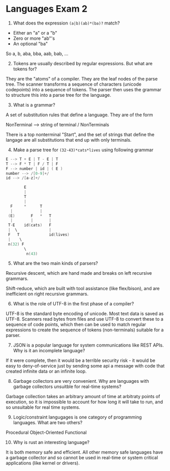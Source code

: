 # Languages Exam 2

1. What does the expression `(a|b)(ab)*(ba)?` match?

* Either an "a" or a "b"
* Zero or more "ab"'s
* An optional "ba"

So a, b, aba, bba, aab, bab, ...

2. Tokens are usually described by regular expressions.  But what are tokens for?

They are the "atoms" of a compiler.  They are the leaf nodes of the parse tree.  The scanner transforms a sequence of characters (unicode codepoints) into a sequence of tokens.  The parser then uses the grammar to structure this into a parse tree for the language.

3. What is a grammar?

A set of substitution rules that define a language.  They are of the form 

NonTerminal --> string of terminal / NonTerminals

There is a top nonterminal "Start", and the set of strings that define the langage are all substitutions that end up with only terminals.

4. Make a parse tree for `(32-43)*cats*lives` using following grammar

```C
E --> T + E | T - E | T
T --> F * T | F / T | F
F --> number | id | ( E )
number --> /[0-9]+/
id --> /[a-z]+/
```

```C
        E
        |
        T
        |
  F     *      T
  |            |
 (E)       F   *   T
  |        |       |
 T-E    id(cats)   F
 |  \              |
 F   T             id(lives)
 |    \
 n(32) F
        \
         n(43)
```

5. What are the two main kinds of parsers?

Recursive descent, which are hand made and breaks on left recursive grammars.

Shift-reduce, which are built with tool assistance (like flex/bison), and are inefficient
on right recursive grammars.

6. What is the role of UTF-8 in the first phase of a compiler?

UTF-8 is the standard byte encoding of unicode.  Most text data is saved as UTF-8.  Scanners read bytes from files and use UTF-8 to convert these to a sequence of code points, which then can be used to match regular expressions to create the sequence of tokens (non-terminals) suitable for a parser.

7. JSON is a popular language for system communications like REST APIs.  Why is it an incomplete language?

If it were complete, then it would be a terrible security risk - it would be easy to deny-of-service just by sending some api a message with code that created infinite data or an infinite loop.

8. Garbage collectors are very convenient.  Why are languages with garbage collectors unsuitble for real-time systems?

Garbage collection takes an arbitrary amount of time at arbitraty points of execution, so it is impossible to account for how long it will take to run, and so unsuitable for real time systems.

9. Logic/constraint langugages is one category of programming languages.  What are two others?

Procedural
Object-Oriented
Functional

10. Why is rust an interesting language?

It is both memory safe and efficient.  All other memory safe languages have a garbage collector and so cannot be used in real-time or system critical applications (like kernel or drivers).